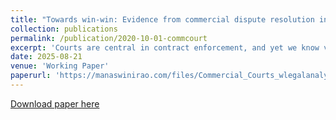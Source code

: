```yaml
---
title: "Towards win-win: Evidence from commercial dispute resolution in India (joint with Umer Sohail, Sandhya Seetharaman and Raghav Pandey) NEW PAPER"
collection: publications
permalink: /publication/2020-10-01-commcourt
excerpt: 'Courts are central in contract enforcement, and yet we know very little about how they function and their impact in the context of low state capacity. We leverage random assignment of commercial and contractual cases to judges in newly created commercial courts in India to examine the impact of mediation-led settlement on litigating firms profits. The resolution of a case through mutual reconciliation (settlement) rather than a full-length trial is negatively correlated with its duration and its pending status. We estimate a large, positive effect on the profitability of plaintiff firms and negative effects among defendant firms. However, the negative effects among defendants are driven by the timing of suing rather than from settlement. We find suggestive evidence that settlement, in fact, stems the loss, suggesting a Pareto improvement.'
date: 2025-08-21
venue: 'Working Paper'
paperurl: 'https://manaswinirao.com/files/Commercial_Courts_wlegalanalysis.pdf'
---
```


<span style="color:blue">[Download paper here](https://manaswinirao.com/files/Commercial_Courts_wlegalanalysis.pdf)</span>
